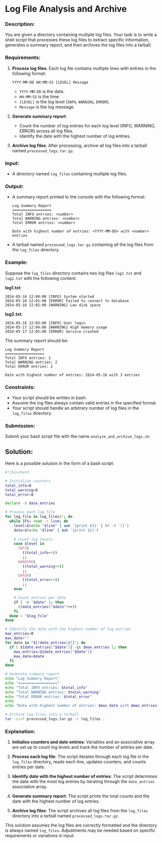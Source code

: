 # Log File Analysis and Archive

### Description:
You are given a directory containing multiple log files. Your task is to write a shell script that processes these log files to extract specific information, generates a summary report, and then archives the log files into a tarball.

### Requirements:
1. **Process log files**: Each log file contains multiple lines with entries in the following format:
    ```
    YYYY-MM-DD HH:MM:SS [LEVEL] Message
    ```
    - `YYYY-MM-DD` is the date.
    - `HH:MM:SS` is the time.
    - `[LEVEL]` is the log level (`INFO`, `WARNING`, `ERROR`).
    - `Message` is the log message.

2. **Generate summary report**:
    - Count the number of log entries for each log level (INFO, WARNING, ERROR) across all log files.
    - Identify the date with the highest number of log entries.

3. **Archive log files**: After processing, archive all log files into a tarball named `processed_logs.tar.gz`.

### Input:
- A directory named `log_files` containing multiple log files.

### Output:
- A summary report printed to the console with the following format:
  ```
  Log Summary Report
  ==================
  Total INFO entries: <number>
  Total WARNING entries: <number>
  Total ERROR entries: <number>

  Date with highest number of entries: <YYYY-MM-DD> with <number> entries
  ```
- A tarball named `processed_logs.tar.gz` containing all the log files from the `log_files` directory.

### Example:
Suppose the `log_files` directory contains two log files `log1.txt` and `log2.txt` with the following content:

**log1.txt**:
```
2024-05-16 12:00:00 [INFO] System started
2024-05-16 12:01:00 [ERROR] Failed to connect to database
2024-05-16 12:02:00 [WARNING] Low disk space
```

**log2.txt**:
```
2024-05-16 12:03:00 [INFO] User login
2024-05-17 12:04:00 [WARNING] High memory usage
2024-05-17 12:05:00 [ERROR] Service crashed
```

The summary report should be:
```
Log Summary Report
==================
Total INFO entries: 2
Total WARNING entries: 2
Total ERROR entries: 2

Date with highest number of entries: 2024-05-16 with 3 entries
```

### Constraints:
- Your script should be written in bash.
- Assume the log files always contain valid entries in the specified format.
- Your script should handle an arbitrary number of log files in the `log_files` directory.

### Submission:
Submit your bash script file with the name `analyze_and_archive_logs.sh`.

## Solution:

Here is a possible solution in the form of a bash script:

```bash
#!/bin/bash

# Initialize counters
total_info=0
total_warning=0
total_error=0

declare -A date_entries

# Process each log file
for log_file in log_files/*; do
  while IFS= read -r line; do
    level=$(echo "$line" | awk '{print $3}' | tr -d '[]')
    date=$(echo "$line" | awk '{print $1}')
    
    # Count log levels
    case $level in
      INFO)
        ((total_info++))
        ;;
      WARNING)
        ((total_warning++))
        ;;
      ERROR)
        ((total_error++))
        ;;
    esac

    # Count entries per date
    if [ -n "$date" ]; then
      ((date_entries["$date"]++))
    fi
  done < "$log_file"
done

# Identify the date with the highest number of log entries
max_entries=0
max_date=""
for date in "${!date_entries[@]}"; do
  if [ ${date_entries["$date"]} -gt $max_entries ]; then
    max_entries=${date_entries["$date"]}
    max_date=$date
  fi
done

# Generate summary report
echo "Log Summary Report"
echo "=================="
echo "Total INFO entries: $total_info"
echo "Total WARNING entries: $total_warning"
echo "Total ERROR entries: $total_error"
echo
echo "Date with highest number of entries: $max_date with $max_entries entries"

# Archive log files into a tarball
tar -czvf processed_logs.tar.gz -C log_files .

```

### Explanation:

1. **Initialise counters and date entries**: Variables and an associative array are set up to count log levels and track the number of entries per date.

2. **Process each log file**: The script iterates through each log file in the `log_files` directory, reads each line, updates counters, and counts entries per date.

3. **Identify date with the highest number of entries**: The script determines the date with the most log entries by iterating through the `date_entries` associative array.

4. **Generate summary report**: The script prints the total counts and the date with the highest number of log entries.

5. **Archive log files**: The script archives all log files from the `log_files` directory into a tarball named `processed_logs.tar.gz`.

This solution assumes the log files are correctly formatted and the directory is always named `log_files`. Adjustments may be needed based on specific requirements or variations in input.